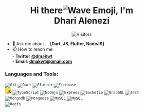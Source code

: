 <h1 align="center">Hi there<img src="https://user-images.githubusercontent.com/33700292/101157406-eec79080-35de-11eb-9543-5c57727a309b.gif" alt="Wave Emoji"  width="54px" />, I'm <br><b>Dhari Alenezi</b></h1>


<p align="center"> <img src="https://komarev.com/ghpvc/?username=dmakwt&label=Visitors&style=flat-square" alt="Visitors"/></p>

<!-- - 🌱 I’m currently learning <code><img height="20" src="https://golang.org/lib/godoc/images/go-logo-blue.svg"></code> -->
- 💬 Ask me about ... **[Dart, JS, Flutter, NodeJS]**
- 📫 How to reach me: </br>
      - **Twitter** <a href="https://twitter.com/dmakwt" target="_blank">**@dmakwt**</a>  
      - **Email**: <a href="mailto:dmakwt@gmail.com">**dmakwt@gmail.com**</a>

<!-- # _Look for a remote job:_ <a href="https://www.linkedin.com/in/abdo-saed/" target="_blank">**Linkedin**</a>  -->


 

                                                                                              
### Languages and Tools:

<code><img src="https://www.vectorlogo.zone/logos/git-scm/git-scm-icon.svg" alt="Git" width="22" height="22"/></code>
<code><img src="https://www.vectorlogo.zone/logos/dartlang/dartlang-icon.svg" alt="Dart" width="22" height="22"/></code>
<code><img src="https://www.vectorlogo.zone/logos/flutterio/flutterio-icon.svg" alt="Flutter" width="22" height="22"/></code>
<code><img src="https://www.vectorlogo.zone/logos/firebase/firebase-icon.svg" alt="Firebase" width="22" height="22"/> </code>
<code><img height="20" src="https://raw.githubusercontent.com/github/explore/80688e429a7d4ef2fca1e82350fe8e3517d3494d/topics/javascript/javascript.png" alt="Javascript" ></code>
<code><img height="20" src="https://www.vectorlogo.zone/logos/typescriptlang/typescriptlang-icon.svg" alt="TypeScript"></code>
<code><img src="https://www.vectorlogo.zone/logos/nodejs/nodejs-icon.svg" alt="Nodejs" width="22" height="22"/></code>
<code><img src="https://www.vectorlogo.zone/logos/expressjs/expressjs-ar21.svg" alt="Express" width="55"/></code>
<code><img src="https://www.vectorlogo.zone/logos/socketio/socketio-ar21.svg" alt="Socketio" width="55"/></code>
<code><img src="https://www.vectorlogo.zone/logos/graphql/graphql-ar21.svg" alt="GraphQL" width="55"/></code>
<code><img src="https://www.vectorlogo.zone/logos/jestjsio/jestjsio-icon.svg" alt="Jest" width="22" height="22"/></code>
<code><img src="https://www.vectorlogo.zone/logos/mongodb/mongodb-ar21.svg" alt="Mongodb" width="58"/></code>
<code><img src="https://mongoosejs.com/docs/images/mongoose5_62x30_transparent.png" alt="Mongoose" width="58"/></code>
<code><img src="https://www.vectorlogo.zone/logos/mysql/mysql-official.svg" alt="MySQL" width="58"/></code>
<code><img src="https://vectorwiki.com/images/ScXaS__prisma.svg" alt="MySQL" width="58"/></code>
<code> <img src="https://www.vectorlogo.zone/logos/redis/redis-official.svg" alt="Redis" width="58"/></code>
<!-- <code><img src="https://cdn.jsdelivr.net/gh/agenda/agenda@master/agenda.svg" alt="Agenda" width="28" height="28" /></code> -->
